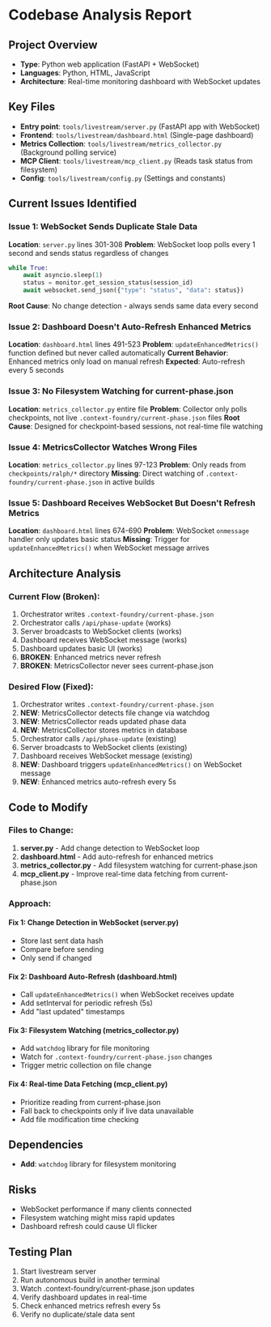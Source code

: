 # Codebase Analysis Report

## Project Overview
- **Type**: Python web application (FastAPI + WebSocket)
- **Languages**: Python, HTML, JavaScript
- **Architecture**: Real-time monitoring dashboard with WebSocket updates

## Key Files
- **Entry point**: `tools/livestream/server.py` (FastAPI app with WebSocket)
- **Frontend**: `tools/livestream/dashboard.html` (Single-page dashboard)
- **Metrics Collection**: `tools/livestream/metrics_collector.py` (Background polling service)
- **MCP Client**: `tools/livestream/mcp_client.py` (Reads task status from filesystem)
- **Config**: `tools/livestream/config.py` (Settings and constants)

## Current Issues Identified

### Issue 1: WebSocket Sends Duplicate Stale Data
**Location**: `server.py` lines 301-308
**Problem**: WebSocket loop polls every 1 second and sends status regardless of changes
```python
while True:
    await asyncio.sleep(1)
    status = monitor.get_session_status(session_id)
    await websocket.send_json({"type": "status", "data": status})
```
**Root Cause**: No change detection - always sends same data every second

### Issue 2: Dashboard Doesn't Auto-Refresh Enhanced Metrics
**Location**: `dashboard.html` lines 491-523
**Problem**: `updateEnhancedMetrics()` function defined but never called automatically
**Current Behavior**: Enhanced metrics only load on manual refresh
**Expected**: Auto-refresh every 5 seconds

### Issue 3: No Filesystem Watching for current-phase.json
**Location**: `metrics_collector.py` entire file
**Problem**: Collector only polls checkpoints, not live `.context-foundry/current-phase.json` files
**Root Cause**: Designed for checkpoint-based sessions, not real-time file watching

### Issue 4: MetricsCollector Watches Wrong Files
**Location**: `metrics_collector.py` lines 97-123
**Problem**: Only reads from `checkpoints/ralph/*` directory
**Missing**: Direct watching of `.context-foundry/current-phase.json` in active builds

### Issue 5: Dashboard Receives WebSocket But Doesn't Refresh Metrics
**Location**: `dashboard.html` lines 674-690
**Problem**: WebSocket `onmessage` handler only updates basic status
**Missing**: Trigger for `updateEnhancedMetrics()` when WebSocket message arrives

## Architecture Analysis

### Current Flow (Broken):
1. Orchestrator writes `.context-foundry/current-phase.json`
2. Orchestrator calls `/api/phase-update` (works)
3. Server broadcasts to WebSocket clients (works)
4. Dashboard receives WebSocket message (works)
5. Dashboard updates basic UI (works)
6. **BROKEN**: Enhanced metrics never refresh
7. **BROKEN**: MetricsCollector never sees current-phase.json

### Desired Flow (Fixed):
1. Orchestrator writes `.context-foundry/current-phase.json`
2. **NEW**: MetricsCollector detects file change via watchdog
3. **NEW**: MetricsCollector reads updated phase data
4. **NEW**: MetricsCollector stores metrics in database
5. Orchestrator calls `/api/phase-update` (existing)
6. Server broadcasts to WebSocket clients (existing)
7. Dashboard receives WebSocket message (existing)
8. **NEW**: Dashboard triggers `updateEnhancedMetrics()` on WebSocket message
9. **NEW**: Enhanced metrics auto-refresh every 5s

## Code to Modify

### Files to Change:
1. **server.py** - Add change detection to WebSocket loop
2. **dashboard.html** - Add auto-refresh for enhanced metrics
3. **metrics_collector.py** - Add filesystem watching for current-phase.json
4. **mcp_client.py** - Improve real-time data fetching from current-phase.json

### Approach:

#### Fix 1: Change Detection in WebSocket (server.py)
- Store last sent data hash
- Compare before sending
- Only send if changed

#### Fix 2: Dashboard Auto-Refresh (dashboard.html)
- Call `updateEnhancedMetrics()` when WebSocket receives update
- Add setInterval for periodic refresh (5s)
- Add "last updated" timestamps

#### Fix 3: Filesystem Watching (metrics_collector.py)
- Add `watchdog` library for file monitoring
- Watch for `.context-foundry/current-phase.json` changes
- Trigger metric collection on file change

#### Fix 4: Real-time Data Fetching (mcp_client.py)
- Prioritize reading from current-phase.json
- Fall back to checkpoints only if live data unavailable
- Add file modification time checking

## Dependencies
- **Add**: `watchdog` library for filesystem monitoring

## Risks
- WebSocket performance if many clients connected
- Filesystem watching might miss rapid updates
- Dashboard refresh could cause UI flicker

## Testing Plan
1. Start livestream server
2. Run autonomous build in another terminal
3. Watch .context-foundry/current-phase.json updates
4. Verify dashboard updates in real-time
5. Check enhanced metrics refresh every 5s
6. Verify no duplicate/stale data sent
